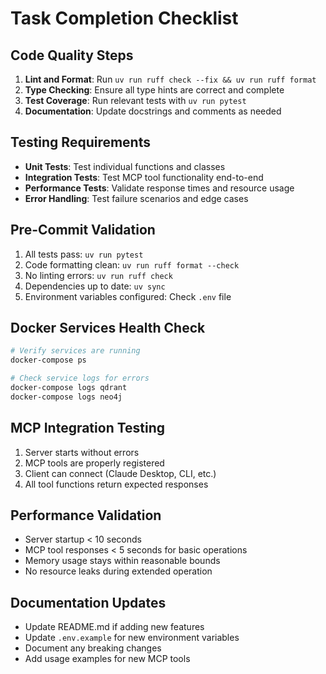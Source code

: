 # Task Completion Checklist

## Code Quality Steps
1. **Lint and Format**: Run `uv run ruff check --fix && uv run ruff format`
2. **Type Checking**: Ensure all type hints are correct and complete
3. **Test Coverage**: Run relevant tests with `uv run pytest`
4. **Documentation**: Update docstrings and comments as needed

## Testing Requirements
- **Unit Tests**: Test individual functions and classes
- **Integration Tests**: Test MCP tool functionality end-to-end
- **Performance Tests**: Validate response times and resource usage
- **Error Handling**: Test failure scenarios and edge cases

## Pre-Commit Validation
1. All tests pass: `uv run pytest`
2. Code formatting clean: `uv run ruff format --check`
3. No linting errors: `uv run ruff check`
4. Dependencies up to date: `uv sync`
5. Environment variables configured: Check `.env` file

## Docker Services Health Check
```bash
# Verify services are running
docker-compose ps

# Check service logs for errors
docker-compose logs qdrant
docker-compose logs neo4j
```

## MCP Integration Testing
1. Server starts without errors
2. MCP tools are properly registered
3. Client can connect (Claude Desktop, CLI, etc.)
4. All tool functions return expected responses

## Performance Validation
- Server startup < 10 seconds
- MCP tool responses < 5 seconds for basic operations
- Memory usage stays within reasonable bounds
- No resource leaks during extended operation

## Documentation Updates
- Update README.md if adding new features
- Update `.env.example` for new environment variables
- Document any breaking changes
- Add usage examples for new MCP tools